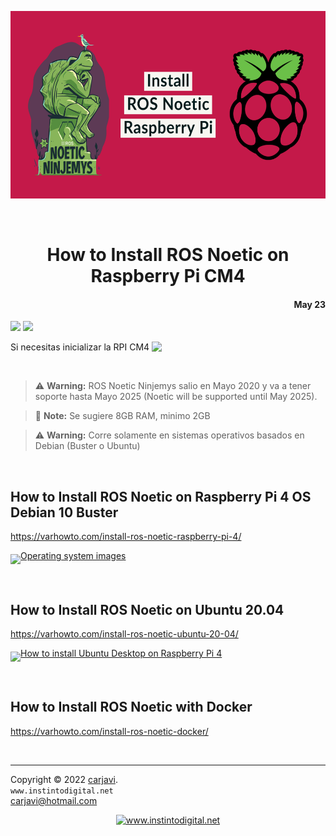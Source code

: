 <p align="center"><img src="./img/How-to-Install-ROS-Noetic-on-Raspberry-Pi-4.webp" height="300" alt=" " /></p>
<br>
<h1 align="center">How to Install ROS Noetic on Raspberry Pi CM4</h1> 
<h4 align="right">May 23</h4>

<img src="https://img.shields.io/badge/Hardware-Raspberry%20ver%204-red"/>
<img src="https://img.shields.io/badge/OS%20-Raspbian%20GNU%2FLinux%2010%20(buster)-yellowgreen"/>


<br>

Si necesitas inicializar la RPI CM4 
<a href="https://github.com/carjavi/RPI-CM4-getting-started">
<img  align="top" width="30"  src="https://cdn.jsdelivr.net/gh/devicons/devicon/icons/raspberrypi/raspberrypi-original.svg"></a> 


<br>


> :warning: **Warning:** ROS Noetic Ninjemys salio en Mayo 2020 y va a tener soporte hasta Mayo 2025 (Noetic will be supported until May 2025).

> :memo: **Note:** Se sugiere 8GB RAM, minimo 2GB

> :warning: **Warning:** Corre solamente en sistemas operativos basados en Debian (Buster o Ubuntu)

<br>

## How to Install ROS Noetic on Raspberry Pi 4 OS Debian 10 Buster
https://varhowto.com/install-ros-noetic-raspberry-pi-4/ <br>

<img  width="32"  align="middle" src="https://cdn.jsdelivr.net/gh/devicons/devicon/icons/debian/debian-original-wordmark.svg" />[Operating system images](https://www.raspberrypi.com/software/operating-systems/)
 

<br>

## How to Install ROS Noetic on Ubuntu 20.04
https://varhowto.com/install-ros-noetic-ubuntu-20-04/

<img  width="26"  align="middle" src="https://cdn.jsdelivr.net/gh/devicons/devicon/icons/ubuntu/ubuntu-plain.svg" />[How to install Ubuntu Desktop on Raspberry Pi 4](https://ubuntu.com/tutorials/how-to-install-ubuntu-desktop-on-raspberry-pi-4#1-overview)


<br>

## How to Install ROS Noetic with Docker
https://varhowto.com/install-ros-noetic-docker/


<br>

---
Copyright &copy; 2022 [carjavi](https://github.com/carjavi). <br>
```www.instintodigital.net``` <br>
carjavi@hotmail.com <br>
<p align="center">
    <a href="https://instintodigital.net/" target="_blank"><img src="./img/developer.png" height="100" alt="www.instintodigital.net"/></a>
</p>